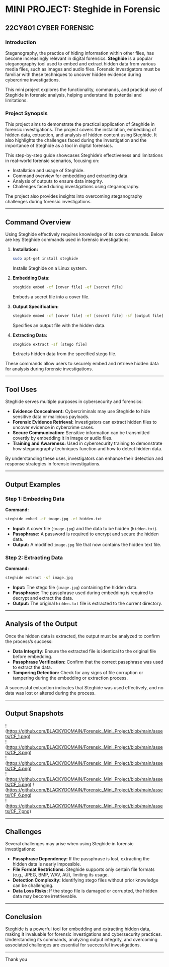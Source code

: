 
# MINI PROJECT: Steghide in Forensic

## 22CY601 CYBER FORENSIC 

### Introduction  
Steganography, the practice of hiding information within other files, has become increasingly relevant in digital forensics. **Steghide** is a popular steganography tool used to embed and extract hidden data from various media files, such as images and audio files. Forensic investigators must be familiar with these techniques to uncover hidden evidence during cybercrime investigations.  

This mini project explores the functionality, commands, and practical use of Steghide in forensic analysis, helping understand its potential and limitations.  

### Project Synopsis  
This project aims to demonstrate the practical application of Steghide in forensic investigations. The project covers the installation, embedding of hidden data, extraction, and analysis of hidden content using Steghide. It also highlights the challenges faced during the investigation and the importance of Steghide as a tool in digital forensics.  

This step-by-step guide showcases Steghide’s effectiveness and limitations in real-world forensic scenarios, focusing on:  
- Installation and usage of Steghide.  
- Command overview for embedding and extracting data.  
- Analysis of outputs to ensure data integrity.  
- Challenges faced during investigations using steganography.  

The project also provides insights into overcoming steganography challenges during forensic investigations.  

---

## Command Overview  
Using Steghide effectively requires knowledge of its core commands. Below are key Steghide commands used in forensic investigations:  

1. **Installation:**  
    ```bash
    sudo apt-get install steghide
    ```  
    Installs Steghide on a Linux system.  

2. **Embedding Data:**  
    ```bash
    steghide embed -cf [cover file] -ef [secret file]
    ```  
    Embeds a secret file into a cover file.  

3. **Output Specification:**  
    ```bash
    steghide embed -cf [cover file] -ef [secret file] -sf [output file]
    ```  
    Specifies an output file with the hidden data.  

4. **Extracting Data:**  
    ```bash
    steghide extract -sf [stego file]
    ```  
    Extracts hidden data from the specified stego file.  

These commands allow users to securely embed and retrieve hidden data for analysis during forensic investigations.  

---

## Tool Uses  
Steghide serves multiple purposes in cybersecurity and forensics:  
- **Evidence Concealment:** Cybercriminals may use Steghide to hide sensitive data or malicious payloads.  
- **Forensic Evidence Retrieval:** Investigators can extract hidden files to uncover evidence in cybercrime cases.  
- **Secure Communication:** Sensitive information can be transmitted covertly by embedding it in image or audio files.  
- **Training and Awareness:** Used in cybersecurity training to demonstrate how steganography techniques function and how to detect hidden data.  

By understanding these uses, investigators can enhance their detection and response strategies in forensic investigations.  

---

## Output Examples  

### Step 1: Embedding Data  
**Command:**  
```bash
steghide embed -cf image.jpg -ef hidden.txt
```
- **Input:** A cover file (`image.jpg`) and the data to be hidden (`hidden.txt`).  
- **Passphrase:** A password is required to encrypt and secure the hidden data.  
- **Output:** A modified `image.jpg` file that now contains the hidden text file.  

### Step 2: Extracting Data  
**Command:**  
```bash
steghide extract -sf image.jpg
```
- **Input:** The stego file (`image.jpg`) containing the hidden data.  
- **Passphrase:** The passphrase used during embedding is required to decrypt and extract the data.  
- **Output:** The original `hidden.txt` file is extracted to the current directory.  

---

## Analysis of the Output  
Once the hidden data is extracted, the output must be analyzed to confirm the process’s success:  
- **Data Integrity:** Ensure the extracted file is identical to the original file before embedding.  
- **Passphrase Verification:** Confirm that the correct passphrase was used to extract the data.  
- **Tampering Detection:** Check for any signs of file corruption or tampering during the embedding or extraction process.  

A successful extraction indicates that Steghide was used effectively, and no data was lost or altered during the process.  

---
## Output Snapshots

!(https://github.com/BLACKYDOMAIN/Forensic_Mini_Project/blob/main/assets/CF_1.png)  
!(https://github.com/BLACKYDOMAIN/Forensic_Mini_Project/blob/main/assets/CF_3.png)  
!(https://github.com/BLACKYDOMAIN/Forensic_Mini_Project/blob/main/assets/CF_4.png)  
!(https://github.com/BLACKYDOMAIN/Forensic_Mini_Project/blob/main/assets/CF_5.png) 
!(https://github.com/BLACKYDOMAIN/Forensic_Mini_Project/blob/main/assets/CF_6.png)  
!(https://github.com/BLACKYDOMAIN/Forensic_Mini_Project/blob/main/assets/CF_7.png)  


---

## Challenges  
Several challenges may arise when using Steghide in forensic investigations:  
- **Passphrase Dependency:** If the passphrase is lost, extracting the hidden data is nearly impossible.  
- **File Format Restrictions:** Steghide supports only certain file formats (e.g., JPEG, BMP, WAV, AU), limiting its usage.  
- **Detection Complexity:** Identifying stego files without prior knowledge can be challenging.  
- **Data Loss Risks:** If the stego file is damaged or corrupted, the hidden data may become irretrievable.  

---

## Conclusion  
Steghide is a powerful tool for embedding and extracting hidden data, making it invaluable for forensic investigations and cybersecurity practices. Understanding its commands, analyzing output integrity, and overcoming associated challenges are essential for successful investigations.  

---

Thank you

